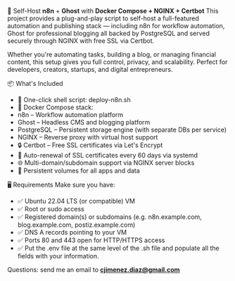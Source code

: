 🚀 Self-Host **n8n** + **Ghost** with **Docker Compose + NGINX + Certbot**
This project provides a plug-and-play script to self-host a full-featured automation and publishing stack — including n8n for workflow automation, Ghost for professional blogging all backed by PostgreSQL and served securely through NGINX with free SSL via Certbot.

Whether you're automating tasks, building a blog, or managing financial content, this setup gives you full control, privacy, and scalability. Perfect for developers, creators, startups, and digital entrepreneurs.

📦 What's Included
- 🧩 One-click shell script: deploy-n8n.sh
- 🐳 Docker Compose stack:
- n8n – Workflow automation platform
- Ghost – Headless CMS and blogging platform
- PostgreSQL – Persistent storage engine (with separate DBs per service)
- NGINX – Reverse proxy with virtual host support
- 🔒 Certbot – Free SSL certificates via Let's Encrypt
- 🔁 Auto-renewal of SSL certificates every 60 days via systemd
- 🌐 Multi-domain/subdomain support via NGINX server blocks
- 💾 Persistent volumes for all apps and data

🖥 Requirements
Make sure you have:
- ✅ Ubuntu 22.04 LTS (or compatible) VM
- ✅ Root or sudo access
- ✅ Registered domain(s) or subdomains (e.g. n8n.example.com, blog.example.com, postiz.example.com)
- ✅ DNS A records pointing to your VM
- ✅ Ports 80 and 443 open for HTTP/HTTPS access
- ✅ Put the .env file at the same level of the .sh file and populate all the fields with your information.

Questions: send me an email to **cjimenez.diaz@gmail.com**
